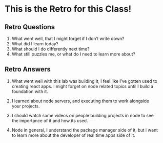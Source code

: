 # This is the Retro for this Class!

## Retro Questions

1. What went well, that I might forget if I don’t write down?
2. What did I learn today?
3. What should I do differently next time?
4. What still puzzles me, or what do I need to learn more about?

## Retro Answers

1. What went well with this lab was building it, I feel like I've gotten used to creating react apps. I might forget on node related topics until I build a foundation with it.

2. I learned about node servers, and executing them to work alongside your projects.

3. I should watch some videos on people building projects in node to see the importance of it and how its used.

4. Node in general, I understand the package manager side of it, but I want to learn more about the developer of real time apps side of it.